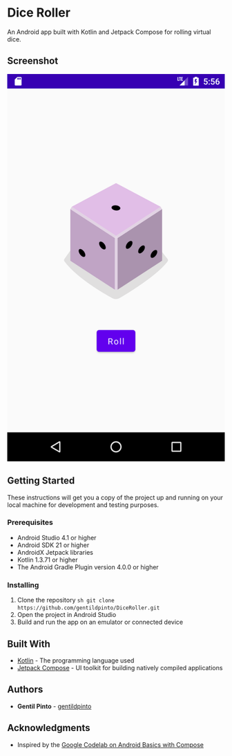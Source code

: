 # Dice Roller

An Android app built with Kotlin and Jetpack Compose for rolling virtual dice.

## Screenshot

![Device Screenshot](./screens/screenshot_1.png)

## Getting Started

These instructions will get you a copy of the project up and running on your local machine for
development and testing purposes.

### Prerequisites

- Android Studio 4.1 or higher
- Android SDK 21 or higher
- AndroidX Jetpack libraries
- Kotlin 1.3.71 or higher
- The Android Gradle Plugin version 4.0.0 or higher

### Installing

1. Clone the repository ```sh git clone https://github.com/gentildpinto/DiceRoller.git```
2. Open the project in Android Studio
3. Build and run the app on an emulator or connected device

## Built With

- [Kotlin](https://kotlinlang.org/) - The programming language used
- [Jetpack Compose](https://developer.android.com/jetpack/compose) - UI toolkit for building
  natively compiled applications

## Authors

- **Gentil Pinto** - [gentildpinto](https://github.com/gentildpinto)

## Acknowledgments

- Inspired by
  the [Google Codelab on Android Basics with Compose](https://developer.android.com/courses/android-basics-compose/course)
